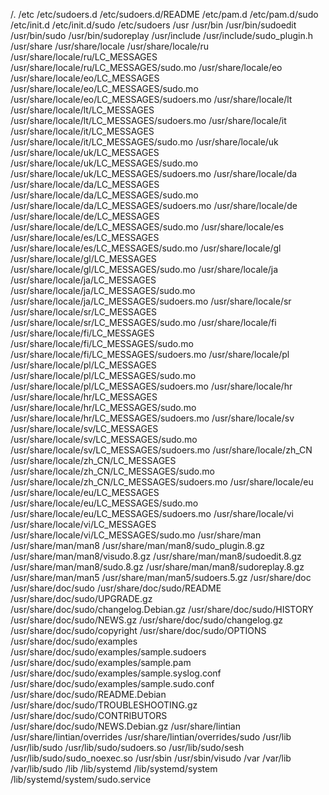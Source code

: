 /.
/etc
/etc/sudoers.d
/etc/sudoers.d/README
/etc/pam.d
/etc/pam.d/sudo
/etc/init.d
/etc/init.d/sudo
/etc/sudoers
/usr
/usr/bin
/usr/bin/sudoedit
/usr/bin/sudo
/usr/bin/sudoreplay
/usr/include
/usr/include/sudo_plugin.h
/usr/share
/usr/share/locale
/usr/share/locale/ru
/usr/share/locale/ru/LC_MESSAGES
/usr/share/locale/ru/LC_MESSAGES/sudo.mo
/usr/share/locale/eo
/usr/share/locale/eo/LC_MESSAGES
/usr/share/locale/eo/LC_MESSAGES/sudo.mo
/usr/share/locale/eo/LC_MESSAGES/sudoers.mo
/usr/share/locale/lt
/usr/share/locale/lt/LC_MESSAGES
/usr/share/locale/lt/LC_MESSAGES/sudoers.mo
/usr/share/locale/it
/usr/share/locale/it/LC_MESSAGES
/usr/share/locale/it/LC_MESSAGES/sudo.mo
/usr/share/locale/uk
/usr/share/locale/uk/LC_MESSAGES
/usr/share/locale/uk/LC_MESSAGES/sudo.mo
/usr/share/locale/uk/LC_MESSAGES/sudoers.mo
/usr/share/locale/da
/usr/share/locale/da/LC_MESSAGES
/usr/share/locale/da/LC_MESSAGES/sudo.mo
/usr/share/locale/da/LC_MESSAGES/sudoers.mo
/usr/share/locale/de
/usr/share/locale/de/LC_MESSAGES
/usr/share/locale/de/LC_MESSAGES/sudo.mo
/usr/share/locale/es
/usr/share/locale/es/LC_MESSAGES
/usr/share/locale/es/LC_MESSAGES/sudo.mo
/usr/share/locale/gl
/usr/share/locale/gl/LC_MESSAGES
/usr/share/locale/gl/LC_MESSAGES/sudo.mo
/usr/share/locale/ja
/usr/share/locale/ja/LC_MESSAGES
/usr/share/locale/ja/LC_MESSAGES/sudo.mo
/usr/share/locale/ja/LC_MESSAGES/sudoers.mo
/usr/share/locale/sr
/usr/share/locale/sr/LC_MESSAGES
/usr/share/locale/sr/LC_MESSAGES/sudo.mo
/usr/share/locale/fi
/usr/share/locale/fi/LC_MESSAGES
/usr/share/locale/fi/LC_MESSAGES/sudo.mo
/usr/share/locale/fi/LC_MESSAGES/sudoers.mo
/usr/share/locale/pl
/usr/share/locale/pl/LC_MESSAGES
/usr/share/locale/pl/LC_MESSAGES/sudo.mo
/usr/share/locale/pl/LC_MESSAGES/sudoers.mo
/usr/share/locale/hr
/usr/share/locale/hr/LC_MESSAGES
/usr/share/locale/hr/LC_MESSAGES/sudo.mo
/usr/share/locale/hr/LC_MESSAGES/sudoers.mo
/usr/share/locale/sv
/usr/share/locale/sv/LC_MESSAGES
/usr/share/locale/sv/LC_MESSAGES/sudo.mo
/usr/share/locale/sv/LC_MESSAGES/sudoers.mo
/usr/share/locale/zh_CN
/usr/share/locale/zh_CN/LC_MESSAGES
/usr/share/locale/zh_CN/LC_MESSAGES/sudo.mo
/usr/share/locale/zh_CN/LC_MESSAGES/sudoers.mo
/usr/share/locale/eu
/usr/share/locale/eu/LC_MESSAGES
/usr/share/locale/eu/LC_MESSAGES/sudo.mo
/usr/share/locale/eu/LC_MESSAGES/sudoers.mo
/usr/share/locale/vi
/usr/share/locale/vi/LC_MESSAGES
/usr/share/locale/vi/LC_MESSAGES/sudo.mo
/usr/share/man
/usr/share/man/man8
/usr/share/man/man8/sudo_plugin.8.gz
/usr/share/man/man8/visudo.8.gz
/usr/share/man/man8/sudoedit.8.gz
/usr/share/man/man8/sudo.8.gz
/usr/share/man/man8/sudoreplay.8.gz
/usr/share/man/man5
/usr/share/man/man5/sudoers.5.gz
/usr/share/doc
/usr/share/doc/sudo
/usr/share/doc/sudo/README
/usr/share/doc/sudo/UPGRADE.gz
/usr/share/doc/sudo/changelog.Debian.gz
/usr/share/doc/sudo/HISTORY
/usr/share/doc/sudo/NEWS.gz
/usr/share/doc/sudo/changelog.gz
/usr/share/doc/sudo/copyright
/usr/share/doc/sudo/OPTIONS
/usr/share/doc/sudo/examples
/usr/share/doc/sudo/examples/sample.sudoers
/usr/share/doc/sudo/examples/sample.pam
/usr/share/doc/sudo/examples/sample.syslog.conf
/usr/share/doc/sudo/examples/sample.sudo.conf
/usr/share/doc/sudo/README.Debian
/usr/share/doc/sudo/TROUBLESHOOTING.gz
/usr/share/doc/sudo/CONTRIBUTORS
/usr/share/doc/sudo/NEWS.Debian.gz
/usr/share/lintian
/usr/share/lintian/overrides
/usr/share/lintian/overrides/sudo
/usr/lib
/usr/lib/sudo
/usr/lib/sudo/sudoers.so
/usr/lib/sudo/sesh
/usr/lib/sudo/sudo_noexec.so
/usr/sbin
/usr/sbin/visudo
/var
/var/lib
/var/lib/sudo
/lib
/lib/systemd
/lib/systemd/system
/lib/systemd/system/sudo.service
